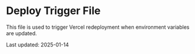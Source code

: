 # Deploy Trigger File

This file is used to trigger Vercel redeployment when environment variables are updated.

Last updated: 2025-01-14